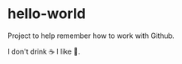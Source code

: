 # hello-world
Project to help remember how to work with Github.

I don't drink :coffee: I like :pizza:.
